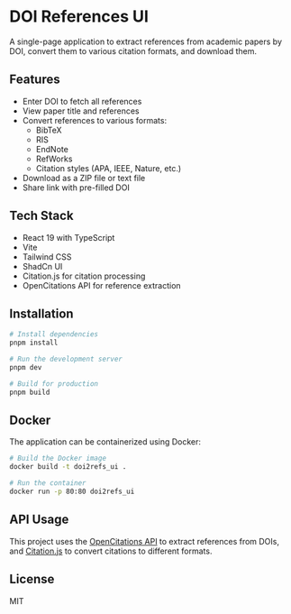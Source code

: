 # DOI References UI

A single-page application to extract references from academic papers by DOI, convert them to various citation formats, and download them.

## Features

- Enter DOI to fetch all references
- View paper title and references
- Convert references to various formats:
  - BibTeX
  - RIS
  - EndNote
  - RefWorks
  - Citation styles (APA, IEEE, Nature, etc.)
- Download as a ZIP file or text file
- Share link with pre-filled DOI

## Tech Stack

- React 19 with TypeScript
- Vite
- Tailwind CSS
- ShadCn UI
- Citation.js for citation processing
- OpenCitations API for reference extraction

## Installation

```bash
# Install dependencies
pnpm install

# Run the development server
pnpm dev

# Build for production
pnpm build
```

## Docker

The application can be containerized using Docker:

```bash
# Build the Docker image
docker build -t doi2refs_ui .

# Run the container
docker run -p 80:80 doi2refs_ui
```

## API Usage

This project uses the [OpenCitations API](https://opencitations.net/index/api/v2) to extract references from DOIs, and [Citation.js](https://citation.js.org/) to convert citations to different formats.

## License

MIT
